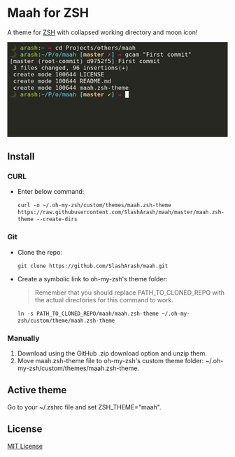 # Maah for ZSH

A theme for [ZSH](http://zsh.org) with collapsed working directory and moon icon!

![Screenshot](https://raw.githubusercontent.com/SlashArash/maah/master/screenshot.png)

## Install

### CURL

  - Enter below command:
    ```
    curl -o ~/.oh-my-zsh/custom/themes/maah.zsh-theme https://raw.githubusercontent.com/SlashArash/maah/master/maah.zsh-theme --create-dirs
    ```

### Git

  - Clone the repo:
    ```
    git clone https://github.com/SlashArash/maah.git
    ```
  - Create a symbolic link to oh-my-zsh's theme folder:
    > Remember that you should replace PATH_TO_CLONED_REPO with the actual directories for this command to work.
    ```
    ln -s PATH_TO_CLONED_REPO/maah/maah.zsh-theme ~/.oh-my-zsh/custom/theme/maah.zsh-theme
    ```

### Manually

  1) Download using the GitHub .zip download option and unzip them.
  2) Move maah.zsh-theme file to oh-my-zsh's custom theme folder: ~/.oh-my-zsh/custom/themes/maah.zsh-theme.

## Active theme

  Go to your ~/.zshrc file and set ZSH_THEME="maah".

## License

[MIT License](./LICENSE)
